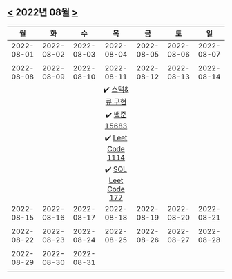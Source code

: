## [<](#) 2022년 08월 [>](#)
|     월     |     화     |     수     |     목     |     금     |     토     |     일     |
|:----------:|:----------:|:----------:|:----------:|:----------:|:----------:|:----------:|
| 2022-08-01 | 2022-08-02 | 2022-08-03 | 2022-08-04 | 2022-08-05 | 2022-08-06 | 2022-08-07 |
|            |            |            |            |            |            |            |
| 2022-08-08 | 2022-08-09 | 2022-08-10 | 2022-08-11 | 2022-08-12 | 2022-08-13 | 2022-08-14 |
|            |            |            |:heavy_check_mark: [스택&큐 구현](../tree/main/CS%20스터디/자료구조/##-2022-08-11)|            |            |            |       |            |
|            |            |            |:heavy_check_mark: [백준 15683](https://github.com/nh0317/coding-test/tree/main/%EB%B0%B1%EC%A4%80/Gold/15683.%E2%80%85%EA%B0%90%EC%8B%9C)| | |            |
|            |            |            |:heavy_check_mark: [Leet Code 1114 ](https://github.com/nh0317/leet-code/tree/main/1114-print-in-order)|            |            |            |
|            |            |            |:heavy_check_mark: [SQL Leet Code 177 ](https://github.com/nh0317/leet-code/tree/main/177-nth-highest-salary)|            |            |            |
| 2022-08-15 | 2022-08-16 | 2022-08-17 | 2022-08-18 | 2022-08-19 | 2022-08-20 | 2022-08-21 |
|            |            |            |            |            |            |            |
| 2022-08-22 | 2022-08-23 | 2022-08-24 | 2022-08-25 | 2022-08-26 | 2022-08-27 | 2022-08-28 |
|            |            |            |            |            |            |            |
| 2022-08-29 | 2022-08-30 | 2022-08-31 |            |            |            |            |
|            |            |            |            |            |            |            |